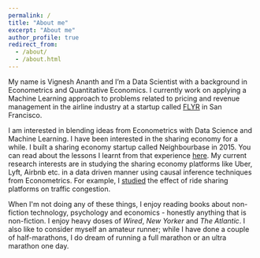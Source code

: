 ```yaml
---
permalink: /
title: "About me"
excerpt: "About me"
author_profile: true
redirect_from: 
  - /about/
  - /about.html
---
```


My name is Vignesh Ananth and I’m a Data Scientist with a background in Econometrics and Quantitative Economics. I currently work on applying a Machine Learning approach to problems related to pricing and revenue management in the airline industry at a startup called [FLYR](/http://flyrlabs.com/) in San Francisco.  

I am interested in blending ideas from Econometrics with Data Science and Machine Learning. I have been interested in the sharing economy for a while. I built a sharing economy startup called Neighbourbase in 2015. You can read about the lessons I learnt from that experience [here](/posts/2017/12/neighbourbaselessons/). My current research interests are in studying the sharing economy platforms like Uber, Lyft, Airbnb etc. in a data driven manner using causal inference techniques from Econometrics. For example, I [studied](http://www.vigneshananth.com/posts/2018/ridesharingtrafficcongestion) the effect of ride sharing platforms on traffic congestion.

When I'm not doing any of these things, I enjoy reading books about non-fiction technology, psychology and economics - honestly anything that is non-fiction. I enjoy heavy doses of *Wired*, *New Yorker* and *The Atlantic*. I also like to consider myself an amateur runner; while I have done a couple of half-marathons, I do dream of running a full marathon or an ultra marathon one day.
